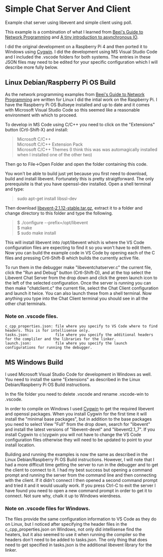 # Simple Chat Server And Client
Example chat server using libevent and simple client using poll.

This example is a combination of what I learned from [Beej's Guide to Network Programming](https://beej.us/guide/bgnet/) and [A tiny introduction to asynchronous IO](https://libevent.org/libevent-book/01_intro.html). 

I did the original development on a Raspberry Pi 4 and then ported it to Windows using [Cygwin](https://www.cygwin.com/). I did the development using MS Visual Studio Code and I included the .vscode folders for both systems. The entries in these JSON files may need to be edited for your specific configuration which I will describe more fully below. 

## Linux Debian/Raspberry Pi OS Build<br>
As the network programming examples from [Beej's Guide to Network Programming](https://beej.us/guide/bgnet/) are written for Linux I did the intial work on the Raspberry Pi. I have the Raspberry Pi OS Bullseye installed and up to date and it comes with Microsoft Visual Studio Code so this seemed like a reasonable environment with which to proceed.

To develop in MS Code using C/C++ you need to click on the "Extensions" button (Crtl-Shift-X) and install:<br>
>Microsoft C/C++<br>
>Microsoft C/C++ Extension Pack<br>
>Microsoft C/C++ Themes (I think this was was automagically installed when I installed one of the other two)<br>

Then go to File->Open Folder and open the folder containing this code.

You won't be able to build just yet because you first need to download, build and install libevent. Fortunately this is pretty straigtforward. The only prerequisite is that you have openssl-dev installed. Open a shell terminal and type:
>sudo apt-get install libssl-dev 

Then download [libevent-2.1.12-stable.tar.gz](https://github.com/libevent/libevent/releases/download/release-2.1.12-stable/libevent-2.1.12-stable.tar.gz), extract it to a folder and change directory to this folder and type the following. 
>$ ./configure --prefix=/opt/libevent<br>
>$ make<br>
>$ sudo make install<br>

This will install libevent into /opt/libevent which is where the VS Code configuration files are expecting to find it so you won't have to edit them. Now you can build the example code in VS Code by opening each of the C files and pressing Crtl-Shift-B which builds the currently active file. 

To run them in the debugger make "libeventchatserver.c" the current file, click the "Run and Debug" button (Crtl-Shift-D), and at the top select the Libevent Chat Server from the drop down and click the green launch icon to the left of the selected configuration. Once the server is running you can then make "chatclient.c" the current file, select the Chat Client configuration and launch it twice. You can also launch these from a shell terminal. Now anything you type into the Chat Client terminal you should see in all the other chat terminals. 

### Note on .vscode files.<br>
`c_cpp_properties.json: file where you specify to VS Code where to find headers. This is for intellisense only.`<br>
`tasks.json:            file where you specify the additional headers for the compliler and the libraries for the linker.`<br>
`launch.json:           file where you specify the launch configurations for running the debugger.`<br>

## MS Windows Build<br>
I used Microsoft Visual Studio Code for development in Windows as well. You need to install the same "Extensions" as described in the Linux Debian/Raspberry Pi OS Build instructions. 

In the file folder you need to delete .vscode and rename .vscode-win to .vscode. 

In order to compile on Windows I used [Cygwin](https://www.cygwin.com/install.html) to get the required libevent and openssl packages. When you install Cygwin for the first time it will install the "minimal base packages", but in addition to the base packages you need to select View "Full" from the drop down, search for "libevent" and install the latest versions of "libevent-devel" and "libevent2.1_7". If you install Cygwin to c:\cygwin you will not have to change the VS Code configuration files otherwise they will need to be updated to point to your install location.

Building and running the examples is now the same as described in the Linux Debian/Raspberry Pi OS Build instructions. However, I will note that I had a more difficult time getting the server to run in the debugger and to get the client to connect to it. I had my best success but opening a command prompt and running the server from the command line and then connecting with the client. If it didn't connect I then opened a second command prompt and tried it and it would usually work. If you press Ctrl-C to exit the server I have found you need to open a new command prompt in order to get it to connect. Not sure why, chalk it up to Windows wierdness. 

### Note on .vscode files for Windows.<br>
The files provide the same configuration information to VS Code as they do on Linux, but I noticed after specifying the header files in the c_cpp_properties.json on Windows, not only did intellisense find the heaters, but it also seemed to use it when running the compiler so the headers don't need to be added to tasks.json. The only thing that does need to get specified in tasks.json is the additional libevent library for the linker.<br>
